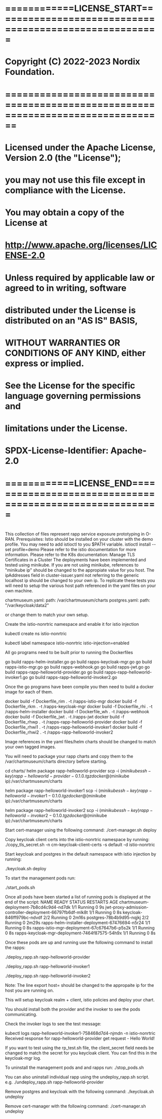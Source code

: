 #
# ============LICENSE_START=======================================================
#  Copyright (C) 2022-2023 Nordix Foundation.
# ================================================================================
# Licensed under the Apache License, Version 2.0 (the "License");
# you may not use this file except in compliance with the License.
# You may obtain a copy of the License at
#
#      http://www.apache.org/licenses/LICENSE-2.0
#
# Unless required by applicable law or agreed to in writing, software
# distributed under the License is distributed on an "AS IS" BASIS,
# WITHOUT WARRANTIES OR CONDITIONS OF ANY KIND, either express or implied.
# See the License for the specific language governing permissions and
# limitations under the License.
#
# SPDX-License-Identifier: Apache-2.0
# ============LICENSE_END=========================================================
#
This collection of files represent rapp service exposure prototyping in O-RAN.
Prerequisites: Istio should be installed on your cluster with the demo profile. You may need to add istioctl to you $PATH variable.
  istioctl install --set profile=demo
Please refer to the istio documentation for more information.
Please refer to the K8s documentation: Manage TLS Certificates in a Cluster
The deployments have been implemented and tested using minikube.
If you are not using minikube, references to "minikube ip" should be changed to the appropiate value for you host.
The ipAddresses field in cluster-issuer.yaml not referring to the generic localhost ip should be changed to your own ip.
To replicate these tests you will need to setup the various host path referenced in the yaml files on your own machine.

chartmuseum.yaml:             path: /var/chartmuseum/charts
postgres.yaml:                path: "/var/keycloak/data2"

or change them to match your own setup.

Create the istio-nonrtric namespace and enable it for istio injection

   kubectl create ns istio-nonrtric

   kubectl label namespace istio-nonrtric istio-injection=enabled


All go programs need to be built prior to running the Dockerfiles

   go build rapps-helm-installer.go
   go build rapps-keycloak-mgr.go
   go build rapps-istio-mgr.go
   go build rapps-webhook.go
   go build rapps-jwt.go
   go build rapps-rapp-helloworld-provider.go
   go build rapps-rapp-helloworld-invoker1.go
   go build rapps-rapp-helloworld-invoker2.go

Once the go programs have been compile you then need to build a docker image for each of them.

   docker build -f Dockerfile_rim . -t <tag prefix>/rapps-istio-mgr
   docker build -f Dockerfile_rkm . -t <tag prefix>/rapps-keycloak-mgr
   docker build -f Dockerfile_rhi . -t <tag prefix>/rapps-helm-installer
   docker build -f Dockerfile_wh . -t <tag prefix>/rapps-webhook
   docker build -f Dockerfile_jwt . -t <tag prefix>/rapps-jwt
   docker build -f Dockerfile_rhwp  . -t <tag prefix>/rapps-rapp-helloworld-provider
   docker build -f Dockerfile_rhwi1  . -t <tag prefix>/rapps-rapp-helloworld-invoker1
   docker build -f Dockerfile_rhwi2  . -t <tag prefix>/rapps-rapp-helloworld-invoker2

Image references in the yaml files/helm charts should be changed to match your own tagged images.

You will need to package your rapp charts and copy them to the /var/chartmuseum/charts directory before starting.

   cd charts/
   helm package rapp-helloworld-provider
   scp -i $(minikube ssh-key) rapp-helloworld-provider-0.1.0.tgz docker@$(minikube ip):/var/chartmuseum/charts

   helm package rapp-helloworld-invoker1
   scp -i $(minikube ssh-key) rapp-helloworld-invoker1-0.1.0.tgz docker@$(minikube ip):/var/chartmuseum/charts

   helm package rapp-helloworld-invoker2
   scp -i $(minikube ssh-key) rapp-helloworld-invoker2-0.1.0.tgz docker@$(minikube ip):/var/chartmuseum/charts

Start cert-manager using the following command:
   ./cert-manager.sh deploy

Copy keycloak client certs into the istio-nonrtric namespace by running:
   ./copy_tls_secret.sh -n cm-keycloak-client-certs -s default -d istio-nonrtric

Start keycloak and postgres in the default namespace with istio injection by running:

   ./keycloak.sh deploy

To start the management pods run:

   ./start_pods.sh

Once all pods have been started a list of running pods is displayed at the end of the script:
NAME                                                         READY   STATUS    RESTARTS   AGE
chartmuseum-deployment-7b8cd4c9d4-nd7dk                      1/1     Running   0          9s
jwt-proxy-admission-controller-deployment-66797fb6df-mlk8t   1/1     Running   0          8s
keycloak-846ff979bc-ndvdf                                    2/2     Running   0          2m16s
postgres-78b4b9d95-nqjkj                                     2/2     Running   0          2m29s
rapps-helm-installer-deployment-67476694-n5r24               1/1     Running   0          8s
rapps-istio-mgr-deployment-67c67647b6-p5s2k                  1/1     Running   0          8s
rapps-keycloak-mgr-deployment-7464f87575-54h9x               1/1     Running   0          8s


Once these pods are up and running use the following command to install the rapps:

   ./deploy_rapp.sh rapp-helloworld-provider

   ./deploy_rapp.sh rapp-helloworld-invoker1

   ./deploy_rapp.sh rapp-helloworld-invoker2

   Note: The line export host= should be changed to the appropaite ip for the host you are running on.

This will setup keycloak realm + client, istio policies and deploy your chart.

You should install both the provider and the invoker to see the pods communicating.

Check the invoker logs to see the test message:

   kubectl logs rapp-helloworld-invoker1-758468d7d4-njmdn  -n istio-nonrtric
   Received response for rapp-helloworld-provider get request - Hello World!

If you want to test using the rp_test.sh file, the client_secret field needs be changed to match the secret for you keycloak client.
You can find this in the keycloak-mgr log.

To uninstall the management pods and and rapps run:
   ./stop_pods.sh

You can also uninstall individual rapp using the undeploy_rapp.sh script.
   e.g. ./undeploy_rapp.sh rapp-helloworld-provider

Remove postgres and keycloak with the following command:
   ./keycloak.sh undeploy

Remove cert-manager with the following command:
  ./cert-manager.sh undeploy
